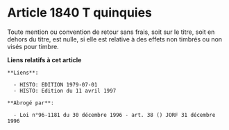 # Article 1840 T quinquies

Toute mention ou convention de retour sans frais, soit sur le titre, soit en dehors du titre, est nulle, si elle est relative
à des effets non timbrés ou non visés pour timbre.

**Liens relatifs à cet article**

	**Liens**:

	  - HISTO: EDITION 1979-07-01
	  - HISTO: Edition du 11 avril 1997

	**Abrogé par**:

	  - Loi n°96-1181 du 30 décembre 1996 - art. 38 () JORF 31 décembre 1996
